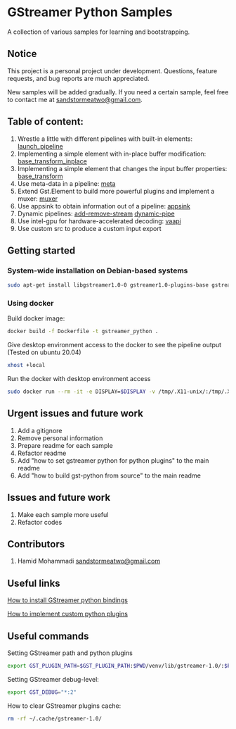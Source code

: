 # GStreamer Python Samples

A collection of various samples for learning and bootstrapping.

## Notice

This project is a personal project under development. Questions, feature requests, and bug reports are much appreciated.

New samples will be added gradually. If you need a certain sample, feel free to contact me at <sandstormeatwo@gmail.com>.

## Table of content:
1. Wrestle a little with different pipelines with built-in elements: [launch_pipeline](launch_pipeline)
2. Implementing a simple element with in-place buffer modification: [base_transform_inplace](base_transform_inplace)
3. Implementing a simple element that changes the input buffer properties: [base_transform](base_transform)
4. Use meta-data in a pipeline: [meta](meta)
5. Extend Gst.Element to build more powerful plugins and implement a muxer: [muxer](muxer)
6. Use appsink to obtain information out of a pipeline: [appsink](appsink)
7. Dynamic pipelines: [add-remove-stream](add-remove-stream) [dynamic-pipe](dynamic-pipe)
8. Use intel-gpu for hardware-accelerated decoding: [vaapi](vaapi)
9. Use custom src to produce a custom input export 


## Getting started


### System-wide installation on Debian-based systems

```bash
sudo apt-get install libgstreamer1.0-0 gstreamer1.0-plugins-base gstreamer1.0-plugins-good gstreamer1.0-plugins-bad gstreamer1.0-plugins-ugly gstreamer1.0-libav gstreamer1.0-doc gstreamer1.0-tools gstreamer1.0-x gstreamer1.0-alsa gstreamer1.0-gl gstreamer1.0-gtk3 gstreamer1.0-qt5 gstreamer1.0-pulseaudio
```


### Using docker

Build docker image:

```bash
docker build -f Dockerfile -t gstreamer_python .
```

Give desktop environment access to the docker to see the pipeline output (Tested on ubuntu 20.04)

```bash
xhost +local
```

Run the docker with desktop environment access

```bash
sudo docker run --rm -it -e DISPLAY=$DISPLAY -v /tmp/.X11-unix/:/tmp/.X11-unix gstreamer:python /bin/bash
```


## Urgent issues and future work
1. Add a gitignore
2. Remove personal information
3. Prepare readme for each sample
4. Refactor readme
5. Add "how to set gstreamer python for python plugins" to the main readme
6. Add "how to build gst-python from source" to the main readme


## Issues and future work
1. Make each sample more useful
2. Refactor codes


## Contributors

1. Hamid Mohammadi <sandstormeatwo@gmail.com>


## Useful links

[How to install GStreamer python bindings](http://lifestyletransfer.com/how-to-install-gstreamer-python-bindings/)

[How to implement custom python plugins](http://lifestyletransfer.com/how-to-write-gstreamer-plugin-with-python/)


## Useful commands

Setting GStreamer path and python plugins

```bash
export GST_PLUGIN_PATH=$GST_PLUGIN_PATH:$PWD/venv/lib/gstreamer-1.0/:$PWD/gst/
```

Setting GStreamer debug-level:

```bash
export GST_DEBUG="*:2"
```

How to clear GStreamer plugins cache:

```bash
rm -rf ~/.cache/gstreamer-1.0/
```
